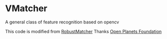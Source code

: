 VMatcher
========

A general class of feature recognition based on opencv

This code is modified from [RobustMatcher](https://github.com/openplanets/scape/blob/master/pc-qa-matchbox/DPQAlib/RobustMatcher.cpp)
Thanks [Open Planets Foundation](https://github.com/openplanets)
